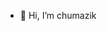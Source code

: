 - 👋 Hi, I’m chumazik


<!---
chumaz1k/chumaz1k is a ✨ special ✨ repository because its `README.md` (this file) appears on your GitHub profile.
You can click the Preview link to take a look at your changes.
--->
